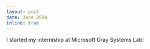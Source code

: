 ```yaml
---
layout: post
date: June 2024
inline: true
---
```


I started my interniship at Microsoft Gray Systems Lab!
